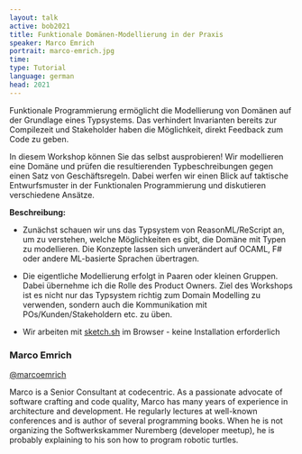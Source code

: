 ```yaml
---
layout: talk
active: bob2021
title: Funktionale Domänen-Modellierung in der Praxis
speaker: Marco Emrich
portrait: marco-emrich.jpg
time: 
type: Tutorial
language: german
head: 2021
---
```


Funktionale Programmierung ermöglicht die Modellierung von Domänen auf
der Grundlage eines Typsystems. Das verhindert Invarianten bereits zur
Compilezeit und Stakeholder haben die Möglichkeit, direkt Feedback zum
Code zu geben.

In diesem Workshop können Sie das selbst ausprobieren! Wir modellieren
eine Domäne und prüfen die resultierenden Typbeschreibungen gegen
einen Satz von Geschäftsregeln. Dabei werfen wir einen Blick auf
taktische Entwurfsmuster in der Funktionalen Programmierung und
diskutieren verschiedene Ansätze.

**Beschreibung:**

* Zunächst schauen wir uns das Typsystem von ReasonML/ReScript an, um
  zu verstehen, welche Möglichkeiten es gibt, die Domäne mit Typen zu
  modellieren. Die Konzepte lassen sich unverändert auf OCAML, F# oder
  andere ML-basierte Sprachen übertragen.

* Die eigentliche Modellierung erfolgt in Paaren oder kleinen
  Gruppen. Dabei übernehme ich die Rolle des Product Owners. Ziel des
  Workshops ist es nicht nur das Typsystem richtig zum Domain
  Modelling zu verwenden, sondern auch die Kommunikation mit
  POs/Kunden/Stakeholdern etc. zu üben.

* Wir arbeiten mit [sketch.sh](https://sketch.sh/) im Browser - keine Installation erforderlich



### Marco Emrich

[@marcoemrich](http://twitter.com/marcoemrich)

Marco is a Senior Consultant at codecentric. As a passionate advocate
of software crafting and code quality, Marco has many years of
experience in architecture and development. He regularly lectures at
well-known conferences and is author of several programming
books. When he is not organizing the Softwerkskammer Nuremberg
(developer meetup), he is probably explaining to his son how to
program robotic turtles.
